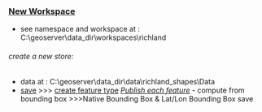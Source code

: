 ### [New Workspace](http://localhost:8080/geoserver/web/wicket/bookmarkable/org.geoserver.web.data.workspace.WorkspaceNewPage?6)
- see namespace and workspace at : C:\geoserver\data_dir\workspaces\richland

###### create a new store: 
- data at : C:\geoserver\data_dir\data\richland_shapes\Data
- [save](http://localhost:8080/geoserver/web/wicket/page?12)
        >>> [create feature type](http://localhost:8080/geoserver/web/wicket/page?22)
        *[Publish each feature](http://localhost:8080/geoserver/web/wicket/page?23)*
         - compute from bounding box
          >>>Native Bounding Box & Lat/Lon Bounding Box
  save
